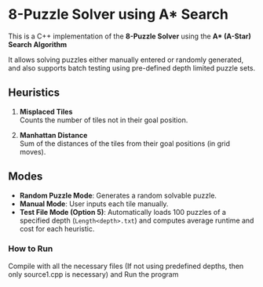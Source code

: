 # 8-Puzzle Solver using A* Search

This is a C++ implementation of the **8-Puzzle Solver** using the **A\* (A-Star) Search Algorithm**

It allows solving puzzles either manually entered or randomly generated, and also supports batch testing using pre-defined depth limited puzzle sets.

## Heuristics

1. **Misplaced Tiles**  
   Counts the number of tiles not in their goal position.

2. **Manhattan Distance**  
   Sum of the distances of the tiles from their goal positions (in grid moves).

## Modes

- **Random Puzzle Mode**: Generates a random solvable puzzle.
- **Manual Mode**: User inputs each tile manually.
- **Test File Mode (Option 5)**: Automatically loads 100 puzzles of a specified depth (`Length<depth>.txt`) and computes average runtime and cost for each heuristic.

### How to Run
Compile with all the necessary files (If not using predefined depths, then only source1.cpp is necessary) and Run the program

